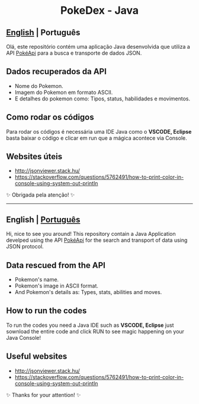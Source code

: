 <h1 align="center">
  <br>PokeDex - Java</h1>

<a id="pt-readme"></a>
## [English](#en-readme) | Português

Olá, este repositório contém uma aplicação Java desenvolvida que utiliza a API [PokéApi](https://pokeapi.co/) para a busca e transporte de dados JSON.


## Dados recuperados da API

- Nome do Pokemon.
- Imagem do Pokemon em formato ASCII.
- E detalhes do pokemon como: Tipos, status, habilidades e movimentos.

## Como rodar os códigos

Para rodar os códigos é necessária uma IDE Java como o **VSCODE, Eclipse** basta baixar o código e clicar em run que a mágica acontece via Console. 

## Websites úteis

- http://jsonviewer.stack.hu/
- https://stackoverflow.com/questions/5762491/how-to-print-color-in-console-using-system-out-println


✨ Obrigada pela atenção! ✨

-------

<a id="en-readme"></a>
## English | [Português](#pt-readme)


Hi, nice to see you around! This repository contain a Java Application develped using the API [PokéApi](https://pokeapi.co/) for the search and transport of data using JSON protocol.


## Data rescued from the API 

- Pokemon's name.
- Pokemon's image in ASCII format.
- And Pokemon's details as: Types, stats, abilities and moves.

## How to run the codes

To run the codes you need a Java IDE such as **VSCODE, Eclipse**   just sownload the entire code and click RUN to see magic happening on your Java Console! 

## Useful websites

- http://jsonviewer.stack.hu/
- https://stackoverflow.com/questions/5762491/how-to-print-color-in-console-using-system-out-println

✨ Thanks for your attention! ✨

